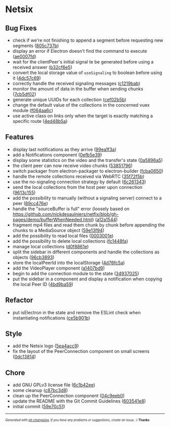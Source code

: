 # Netsix



## Bug Fixes
  - check if we're not finishing to append a segment before requesting new segments
  ([805c737b](https://mmorainville@bitbucket.org/mathieumorainville/netsix-vue/commits/805c737b8faf63331340e374d3b9e5cf40c13da0))
  - display an error if Electron doesn't find the command to execute
  ([ae0007fd](https://mmorainville@bitbucket.org/mathieumorainville/netsix-vue/commits/ae0007fd3968f40f9043eaa11f43c549997d6ae0))
  - wait for the clientPeer's initial signal te be generated before using a received answer
  ([b32cf6e5](https://mmorainville@bitbucket.org/mathieumorainville/netsix-vue/commits/b32cf6e5472ecb91dab45311e25482e451ddb1fd))
  - convert the local storage value of `useSignaling` to boolean before using it
  ([4dc57c69](https://mmorainville@bitbucket.org/mathieumorainville/netsix-vue/commits/4dc57c69a45db5b177e3a7bfd5a33b07d3e2fabc))
  - correctly handle the received signaling messages
  ([c1219bab](https://mmorainville@bitbucket.org/mathieumorainville/netsix-vue/commits/c1219bab9ca9fd928b1c14ec2036191071d61fda))
  - monitor the amount of data in the buffer when sending chunks
  ([7cb5df02](https://mmorainville@bitbucket.org/mathieumorainville/netsix-vue/commits/7cb5df026a3275e70ff8b2eb6709943f4072e136))
  - generate unique UUIDs for each collection
  ([cef02b5b](https://mmorainville@bitbucket.org/mathieumorainville/netsix-vue/commits/cef02b5bdc689f2ecd116e30e0d86e042b7ffa0d))
  - change the default value of the collections in the concerned vuex module
  ([f064aa6c](https://mmorainville@bitbucket.org/mathieumorainville/netsix-vue/commits/f064aa6cf898be7517953393438b650e9b52e48c))
  - use active class on links only when the target is exactly matching a specific route
  ([4ed48b5a](https://mmorainville@bitbucket.org/mathieumorainville/netsix-vue/commits/4ed48b5a97df9531148bda0f9c73ebb64fe76d3c))




## Features
  - display last notifications as they arrive
  ([99ea1f3a](https://mmorainville@bitbucket.org/mathieumorainville/netsix-vue/commits/99ea1f3a74d2f2e2a88fc1d722584479c3505863))
  - add a Notifications component
  ([0efb5e39](https://mmorainville@bitbucket.org/mathieumorainville/netsix-vue/commits/0efb5e39ad59aca3827eddd1c07359bc11a0cad6))
  - display some statistics on the video and the transfer's state
  ([0a5896a5](https://mmorainville@bitbucket.org/mathieumorainville/netsix-vue/commits/0a5896a55425e54b636970233496c6fed9ddcf92))
  - the client peer can now receive video chunks
  ([53851796](https://mmorainville@bitbucket.org/mathieumorainville/netsix-vue/commits/538517963b739d6bb8539548126aa279102513f7))
  - switch packager from electron-packager to electron-builder
  ([fcba0650](https://mmorainville@bitbucket.org/mathieumorainville/netsix-vue/commits/fcba065036d052aac8c7e62b5db4c7c81381929b))
  - handle the remote collections received via WebRTC
  ([35f72f5b](https://mmorainville@bitbucket.org/mathieumorainville/netsix-vue/commits/35f72f5b69fcbb09d639654262968b5570803ebd))
  - use the no-signaling connection strategy by default
  ([6c261343](https://mmorainville@bitbucket.org/mathieumorainville/netsix-vue/commits/6c26134384318de9717d8be4a917e087fc86c425))
  - send the local collections from the host peer upon connection
  ([9613c155](https://mmorainville@bitbucket.org/mathieumorainville/netsix-vue/commits/9613c1552b47c02a0202a4f9c70514eb71d7913d))
  - add the possibility to manually (without a signaling server) connect to a peer
  ([89cc476e](https://mmorainville@bitbucket.org/mathieumorainville/netsix-vue/commits/89cc476e8e7c05152d435b787e3b67630a13f243))
  - handle the "sourceBuffer is full" error (loosely based on https://github.com/nickdesaulniers/netfix/blob/gh-pages/demo/bufferWhenNeeded.html)
  ([a12a1544](https://mmorainville@bitbucket.org/mathieumorainville/netsix-vue/commits/a12a15443877428f3b88e196d8c8ad023b95ce35))
  - fragment mp4 files and read them chunk by chunk before appending the chunks to a MediaSource object
  ([59e13f94](https://mmorainville@bitbucket.org/mathieumorainville/netsix-vue/commits/59e13f94c3e27d82670844129d1ee0c09676d2ee))
  - add the possibility to read local files
  ([0003001e](https://mmorainville@bitbucket.org/mathieumorainville/netsix-vue/commits/0003001ecdb83404a0a5fffff3b8a56c7c36e2b8))
  - add the possibility to delete local collections
  ([fc1448fa](https://mmorainville@bitbucket.org/mathieumorainville/netsix-vue/commits/fc1448fa295b595bd2d7e0df79bdf77dffcf123a))
  - manage local collections
  ([d0f8861e](https://mmorainville@bitbucket.org/mathieumorainville/netsix-vue/commits/d0f8861e82f89c8b568e89142fd7d99a3e0a870c))
  - split the sidebar in different components and handle the collections as objects
  ([96cb3893](https://mmorainville@bitbucket.org/mathieumorainville/netsix-vue/commits/96cb389394c3e3816d9b8389be29c96df1689e10))
  - store the localPeerId into the localStorage
  ([4d76fc5a](https://mmorainville@bitbucket.org/mathieumorainville/netsix-vue/commits/4d76fc5ac52810a48c63141a7240d8237691503f))
  - add the VideoPlayer component
  ([a1407bd9](https://mmorainville@bitbucket.org/mathieumorainville/netsix-vue/commits/a1407bd99d9786be71d6698af174347d7661fa3f))
  - begin to add the connection module to the state
  ([34937025](https://mmorainville@bitbucket.org/mathieumorainville/netsix-vue/commits/349370258f53386049e1b71675882613a5bd0516))
  - put the sidebar in a component and display a notification when copying the local Peer ID
  ([4bd9ba59](https://mmorainville@bitbucket.org/mathieumorainville/netsix-vue/commits/4bd9ba59dec694d50c6d31e9d62d618983072406))




## Refactor
  - put isElectron in the state and remove the ESLint check when instantiating notifications
  ([ce5b901b](https://mmorainville@bitbucket.org/mathieumorainville/netsix-vue/commits/ce5b901b0f582b3bf1e91a3af5fa9e1d67f50e08))




## Style
  - add the Netsix logo
  ([5ea4acc9](https://mmorainville@bitbucket.org/mathieumorainville/netsix-vue/commits/5ea4acc9af7f2d4a7e6353686762fb1b0fb09083))
  - fix the layout of the PeerConnection component on small screens
  ([0dc13814](https://mmorainville@bitbucket.org/mathieumorainville/netsix-vue/commits/0dc13814bcba9d0c5c174ff5e4268a7149bfd35b))




## Chore
  - add GNU GPLv3 license file
  ([6c1b42ee](https://mmorainville@bitbucket.org/mathieumorainville/netsix-vue/commits/6c1b42ee42b742f041a7f20924183216badaf5b1))
  - some cleanup
  ([c87bc3d8](https://mmorainville@bitbucket.org/mathieumorainville/netsix-vue/commits/c87bc3d889219755d2dfab166e776f3e108ff0b9))
  - clean up the PeerConnection component
  ([04c9eeb0](https://mmorainville@bitbucket.org/mathieumorainville/netsix-vue/commits/04c9eeb0b9ab97c6577637e23255afa9dae76cc1))
  - update the README with the Git Commit Guidelines
  ([603541e8](https://mmorainville@bitbucket.org/mathieumorainville/netsix-vue/commits/603541e827f2665f076c036c5a05ca5d988f62bf))
  - initial commit
  ([59e70c51](https://mmorainville@bitbucket.org/mathieumorainville/netsix-vue/commits/59e70c515aa4f24f67492c8f453b4826db683a7e))





---
<sub><sup>*Generated with [git-changelog](https://github.com/rafinskipg/git-changelog). If you have any problems or suggestions, create an issue.* :) **Thanks** </sub></sup>
